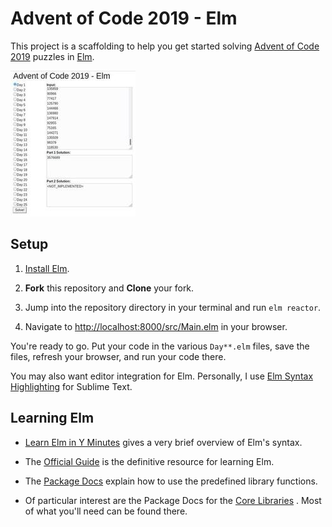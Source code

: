 # Advent of Code 2019 - Elm

This project is a scaffolding to help you get started solving
[Advent of Code 2019](https://adventofcode.com/2019) puzzles in
[Elm](https://elm-lang.org/).

![Screenshot](screenshot.jpg)

## Setup

1. [Install Elm](https://guide.elm-lang.org/install/elm.html).

2. **Fork** this repository and **Clone** your fork.

3. Jump into the repository directory in your terminal and run
`elm reactor`.

4. Navigate to
[http://localhost:8000/src/Main.elm](http://localhost:8000/src/Main.elm)
in your browser.

You're ready to go. Put your code in the various `Day**.elm` files,
save the files, refresh your browser, and run your code there.

You may also want editor integration for Elm. Personally, I use
[Elm Syntax Highlighting](https://packagecontrol.io/packages/Elm%20Syntax%20Highlighting)
for Sublime Text.

## Learning Elm

* [Learn Elm in Y Minutes](https://learnxinyminutes.com/docs/elm/)
  gives a very brief overview of Elm's syntax.

* The [Official Guide](https://guide.elm-lang.org/) is the definitive
  resource for learning Elm.

* The [Package Docs](https://package.elm-lang.org/) explain how to use
  the predefined library functions.

* Of particular interest are the Package Docs for the
  [Core Libraries](https://package.elm-lang.org/packages/elm/core/latest/)
  . Most of what you'll need can be found there.
